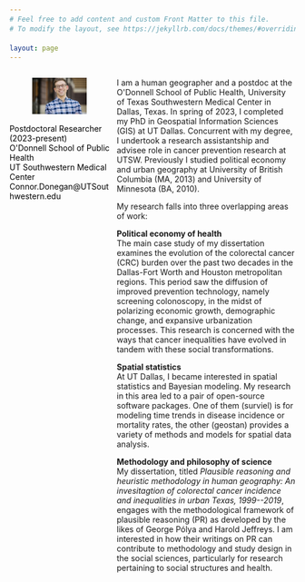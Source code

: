 ```yaml
---
# Feel free to add content and custom Front Matter to this file.
# To modify the layout, see https://jekyllrb.com/docs/themes/#overriding-theme-defaults

layout: page
---
```



<div id="left" style="float:left; width:35%; color:Black; font-size:14px">

<figure>
<img src="/assets/pic-smiling.jpeg" />
</figure>

<p> Postdoctoral Researcher (2023-present) <br/>
O'Donnell School of Public Health <br/>
UT Southwestern Medical Center <br/>
Connor.Donegan@UTSouthwestern.edu <br/></p>
              
</div>

<div id="right" style="float:right; width:62.5%;">

<p> I am a human geographer and a postdoc at the O'Donnell School of Public Health, University of Texas Southwestern Medical Center in Dallas, Texas. In spring of 2023, I completed my PhD in Geospatial Information Sciences (GIS) at UT Dallas. Concurrent with my degree, I undertook a research assistantship and advisee role in cancer prevention research at UTSW. Previously I studied political economy and urban geography at University of British Columbia (MA, 2013) and University of Minnesota (BA, 2010). </p>

<p> My research falls into three overlapping areas of work: </p>

<p> <b> Political economy of health </b> <br/>
The main case study of my dissertation examines the evolution of the colorectal cancer (CRC) burden over the past two decades in the Dallas-Fort Worth and Houston metropolitan regions. This period saw the diffusion of improved prevention technology, namely screening colonoscopy, in the midst of polarizing economic growth, demographic change, and expansive urbanization processes. This research is concerned with the ways that cancer inequalities have evolved in tandem with these social transformations. 
</p>

<p> <b> Spatial statistics </b> <br/>
At UT Dallas, I became interested in spatial statistics and Bayesian modeling. My research in this area led to a pair of open-source software packages. One of them (surviel) is for modeling time trends in disease incidence or mortality rates, the other (geostan) provides a variety of methods and models for spatial data analysis.
</p>

<p> <b> Methodology and philosophy of science </b> <br/>
My dissertation, titled <i>Plausible reasoning and heuristic methodology in human geography: An invesitagtion of colorectal cancer incidence and inequalities in urban Texas, 1999--2019</i>, engages with the methodological framework of plausible reasoning (PR) as developed by the likes of George Po&#769;lya and Harold Jeffreys. I am interested in how their writings on PR can contribute to methodology and study design in the social sciences, particularly for research pertaining to social structures and health. 
</p>

